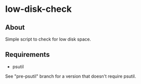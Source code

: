 # low-disk-check

## About

Simple script to check for low disk space.

## Requirements

* psutil

See "pre-psutil" branch for a version that doesn't require psutil.
